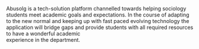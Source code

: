 Abusolg is a tech-solution platform channelled towards helping sociology students meet academic goals and expectations.
In the course of adapting to the new normal 
and keeping up with fast paced evolving
 technology the application will bridge 
gaps and provide students with all required
 resources to have a wonderful academic  
experience in the department.
